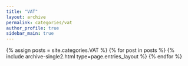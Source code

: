 ```yaml
---
title: "VAT"
layout: archive
permalink: categories/vat
author_profile: true
sidebar_main: true
---
```


{% assign posts = site.categories.VAT %}
{% for post in posts %} {% include archive-single2.html type=page.entries_layout %} {% endfor %}
